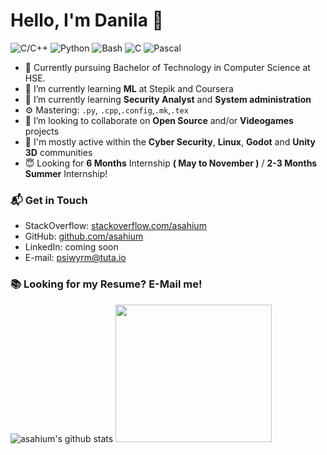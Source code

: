 # Hello, I'm Danila 👋

![C/C++](https://img.shields.io/badge/C/C++-Intermediate-orange)
![Python](https://img.shields.io/badge/Python-Advanced-yellow)
![Bash](https://img.shields.io/badge/Bash-Intermediate-black)
![C](https://img.shields.io/badge/C#-Beginner-green)
![Pascal](https://img.shields.io/badge/Pascal-Advanced-blue)

- 🔭 Currently pursuing Bachelor of Technology in Computer Science at HSE.
- 🌱 I’m currently learning **ML** at Stepik and Coursera
- 🌱 I’m currently learning **Security Analyst** and **System administration**
- ⚙️ Mastering: `.py`, `.cpp`,`.config`,`.mk`,`.tex`
- 👯 I’m looking to collaborate on **Open Source** and/or **Videogames** projects
- 💬 I'm mostly active within the **Cyber Security**, **Linux**, **Godot** and **Unity 3D** communities
- 😇  Looking for **6 Months** Internship **( May to November )** / **2-3 Months Summer** Internship!

### 📬 Get in Touch

- StackOverflow: [stackoverflow.com/asahium][stackoverflow]
- GitHub: [github.com/asahium][github]
- LinkedIn: coming soon
- E-mail: psiwyrm@tuta.io

### 📚 Looking for my Resume? E-Mail me!

![asahium's github stats](https://github-readme-stats.vercel.app/api?username=asahium&show_icons=true&hide_border=true)
<img src="https://miro.medium.com/max/1360/1*IRGHmiGsa16stedQvIaZfw.gif" width="250" height="220"/>

[stackoverflow]: https://stackoverflow.com/users/16598895/asahium
[github]: https://github.com/asahium

